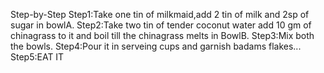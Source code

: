 Step-by-Step
Step1:Take one tin of milkmaid,add 2 tin of milk and 2sp of sugar in bowlA.
Step2:Take two tin of tender coconut water add 10 gm of chinagrass to it and boil till the chinagrass melts in BowlB.
Step3:Mix both the bowls.
Step4:Pour it in serveing cups and garnish badams flakes...
Step5:EAT IT 